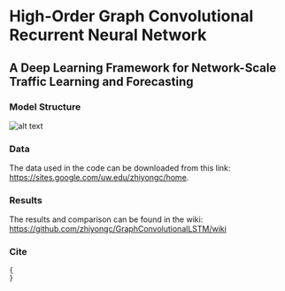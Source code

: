 # High-Order Graph Convolutional Recurrent Neural Network
## A Deep Learning Framework for Network-Scale Traffic Learning and Forecasting

### Model Structure
![alt text](https://github.com/zhiyongc/GraphConvolutionalLSTM/blob/master/Images/HGC-LSTM.png)

### Data 
The data used in the code can be downloaded from this link: https://sites.google.com/uw.edu/zhiyongc/home. 

### Results
The results and comparison can be found in the wiki: https://github.com/zhiyongc/GraphConvolutionalLSTM/wiki

### Cite
```
{
}
```



